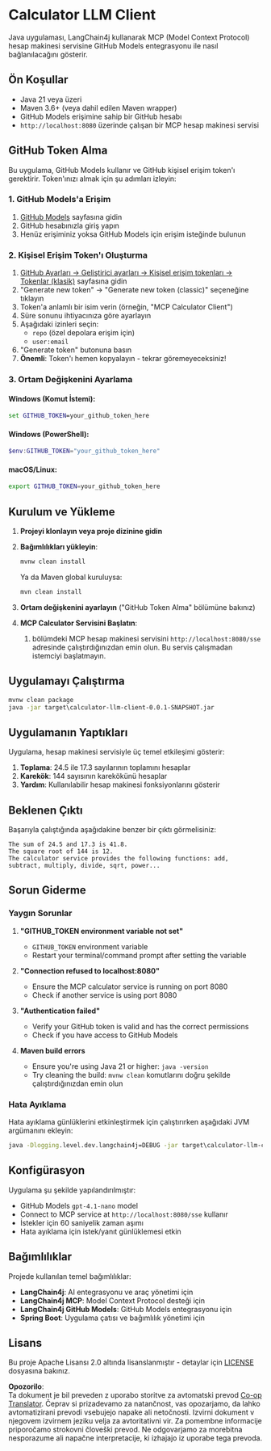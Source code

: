 <!--
CO_OP_TRANSLATOR_METADATA:
{
  "original_hash": "ac2459c0d5cc823922e3d9240a95028c",
  "translation_date": "2025-06-11T13:35:18+00:00",
  "source_file": "03-GettingStarted/03-llm-client/solution/java/README.md",
  "language_code": "sl"
}
-->
# Calculator LLM Client

Java uygulaması, LangChain4j kullanarak MCP (Model Context Protocol) hesap makinesi servisine GitHub Models entegrasyonu ile nasıl bağlanılacağını gösterir.

## Ön Koşullar

- Java 21 veya üzeri
- Maven 3.6+ (veya dahil edilen Maven wrapper)
- GitHub Models erişimine sahip bir GitHub hesabı
- `http://localhost:8080` üzerinde çalışan bir MCP hesap makinesi servisi

## GitHub Token Alma

Bu uygulama, GitHub Models kullanır ve GitHub kişisel erişim token'ı gerektirir. Token'ınızı almak için şu adımları izleyin:

### 1. GitHub Models'a Erişim
1. [GitHub Models](https://github.com/marketplace/models) sayfasına gidin  
2. GitHub hesabınızla giriş yapın  
3. Henüz erişiminiz yoksa GitHub Models için erişim isteğinde bulunun  

### 2. Kişisel Erişim Token'ı Oluşturma
1. [GitHub Ayarları → Geliştirici ayarları → Kişisel erişim tokenları → Tokenlar (klasik)](https://github.com/settings/tokens) sayfasına gidin  
2. "Generate new token" → "Generate new token (classic)" seçeneğine tıklayın  
3. Token'a anlamlı bir isim verin (örneğin, "MCP Calculator Client")  
4. Süre sonunu ihtiyacınıza göre ayarlayın  
5. Aşağıdaki izinleri seçin:  
   - `repo` (özel depolara erişim için)  
   - `user:email`  
6. "Generate token" butonuna basın  
7. **Önemli**: Token'ı hemen kopyalayın - tekrar göremeyeceksiniz!

### 3. Ortam Değişkenini Ayarlama

#### Windows (Komut İstemi):
```cmd
set GITHUB_TOKEN=your_github_token_here
```

#### Windows (PowerShell):
```powershell
$env:GITHUB_TOKEN="your_github_token_here"
```

#### macOS/Linux:
```bash
export GITHUB_TOKEN=your_github_token_here
```

## Kurulum ve Yükleme

1. **Projeyi klonlayın veya proje dizinine gidin**

2. **Bağımlılıkları yükleyin**:  
   ```cmd
   mvnw clean install
   ```  
   Ya da Maven global kuruluysa:  
   ```cmd
   mvn clean install
   ```

3. **Ortam değişkenini ayarlayın** ("GitHub Token Alma" bölümüne bakınız)

4. **MCP Calculator Servisini Başlatın**:  
   1. bölümdeki MCP hesap makinesi servisini `http://localhost:8080/sse` adresinde çalıştırdığınızdan emin olun. Bu servis çalışmadan istemciyi başlatmayın.

## Uygulamayı Çalıştırma

```cmd
mvnw clean package
java -jar target\calculator-llm-client-0.0.1-SNAPSHOT.jar
```

## Uygulamanın Yaptıkları

Uygulama, hesap makinesi servisiyle üç temel etkileşimi gösterir:

1. **Toplama**: 24.5 ile 17.3 sayılarının toplamını hesaplar  
2. **Karekök**: 144 sayısının karekökünü hesaplar  
3. **Yardım**: Kullanılabilir hesap makinesi fonksiyonlarını gösterir  

## Beklenen Çıktı

Başarıyla çalıştığında aşağıdakine benzer bir çıktı görmelisiniz:

```
The sum of 24.5 and 17.3 is 41.8.
The square root of 144 is 12.
The calculator service provides the following functions: add, subtract, multiply, divide, sqrt, power...
```

## Sorun Giderme

### Yaygın Sorunlar

1. **"GITHUB_TOKEN environment variable not set"**  
   - `GITHUB_TOKEN` environment variable
   - Restart your terminal/command prompt after setting the variable

2. **"Connection refused to localhost:8080"**
   - Ensure the MCP calculator service is running on port 8080
   - Check if another service is using port 8080

3. **"Authentication failed"**
   - Verify your GitHub token is valid and has the correct permissions
   - Check if you have access to GitHub Models

4. **Maven build errors**
   - Ensure you're using Java 21 or higher: `java -version`
   - Try cleaning the build: `mvnw clean` komutlarını doğru şekilde çalıştırdığınızdan emin olun  

### Hata Ayıklama

Hata ayıklama günlüklerini etkinleştirmek için çalıştırırken aşağıdaki JVM argümanını ekleyin:  
```cmd
java -Dlogging.level.dev.langchain4j=DEBUG -jar target\calculator-llm-client-0.0.1-SNAPSHOT.jar
```

## Konfigürasyon

Uygulama şu şekilde yapılandırılmıştır:  
- GitHub Models `gpt-4.1-nano` model
- Connect to MCP service at `http://localhost:8080/sse` kullanır  
- İstekler için 60 saniyelik zaman aşımı  
- Hata ayıklama için istek/yanıt günlüklemesi etkin  

## Bağımlılıklar

Projede kullanılan temel bağımlılıklar:  
- **LangChain4j**: AI entegrasyonu ve araç yönetimi için  
- **LangChain4j MCP**: Model Context Protocol desteği için  
- **LangChain4j GitHub Models**: GitHub Models entegrasyonu için  
- **Spring Boot**: Uygulama çatısı ve bağımlılık yönetimi için  

## Lisans

Bu proje Apache Lisansı 2.0 altında lisanslanmıştır - detaylar için [LICENSE](../../../../../../03-GettingStarted/03-llm-client/solution/java/LICENSE) dosyasına bakınız.

**Opozorilo**:  
Ta dokument je bil preveden z uporabo storitve za avtomatski prevod [Co-op Translator](https://github.com/Azure/co-op-translator). Čeprav si prizadevamo za natančnost, vas opozarjamo, da lahko avtomatizirani prevodi vsebujejo napake ali netočnosti. Izvirni dokument v njegovem izvirnem jeziku velja za avtoritativni vir. Za pomembne informacije priporočamo strokovni človeški prevod. Ne odgovarjamo za morebitna nesporazume ali napačne interpretacije, ki izhajajo iz uporabe tega prevoda.